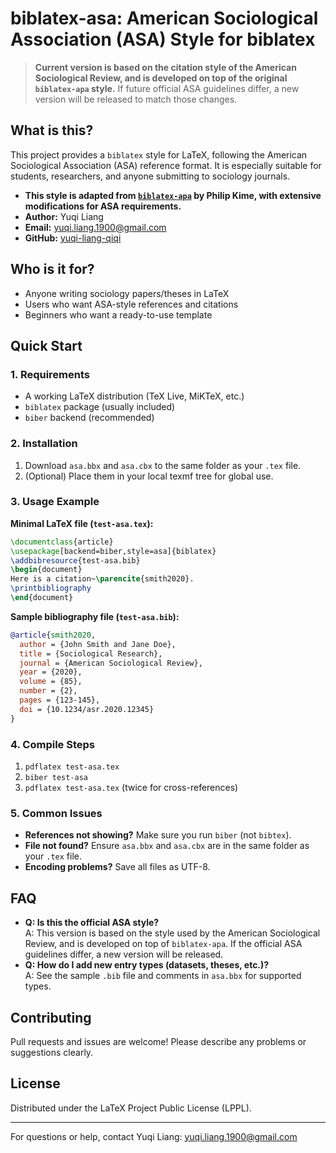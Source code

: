 # biblatex-asa: American Sociological Association (ASA) Style for biblatex

> **Current version is based on the citation style of the American Sociological Review, and is developed on top of the original `biblatex-apa` style.**
> If future official ASA guidelines differ, a new version will be released to match those changes.

## What is this?
This project provides a `biblatex` style for LaTeX, following the American Sociological Association (ASA) reference format. It is especially suitable for students, researchers, and anyone submitting to sociology journals.

- **This style is adapted from [`biblatex-apa`](https://github.com/plk/biblatex-apa) by Philip Kime, with extensive modifications for ASA requirements.**
- **Author:** Yuqi Liang  
- **Email:** yuqi.liang.1900@gmail.com  
- **GitHub:** [yuqi-liang-qiqi](https://github.com/yuqi-liang-qiqi)

## Who is it for?
- Anyone writing sociology papers/theses in LaTeX
- Users who want ASA-style references and citations
- Beginners who want a ready-to-use template

## Quick Start

### 1. Requirements
- A working LaTeX distribution (TeX Live, MiKTeX, etc.)
- `biblatex` package (usually included)
- `biber` backend (recommended)

### 2. Installation
1. Download `asa.bbx` and `asa.cbx` to the same folder as your `.tex` file.
2. (Optional) Place them in your local texmf tree for global use.

### 3. Usage Example

**Minimal LaTeX file (`test-asa.tex`):**
```latex
\documentclass{article}
\usepackage[backend=biber,style=asa]{biblatex}
\addbibresource{test-asa.bib}
\begin{document}
Here is a citation~\parencite{smith2020}.
\printbibliography
\end{document}
```

**Sample bibliography file (`test-asa.bib`):**
```bibtex
@article{smith2020,
  author = {John Smith and Jane Doe},
  title = {Sociological Research},
  journal = {American Sociological Review},
  year = {2020},
  volume = {85},
  number = {2},
  pages = {123-145},
  doi = {10.1234/asr.2020.12345}
}
```

### 4. Compile Steps
1. `pdflatex test-asa.tex`
2. `biber test-asa`
3. `pdflatex test-asa.tex` (twice for cross-references)

### 5. Common Issues
- **References not showing?** Make sure you run `biber` (not `bibtex`).
- **File not found?** Ensure `asa.bbx` and `asa.cbx` are in the same folder as your `.tex` file.
- **Encoding problems?** Save all files as UTF-8.

## FAQ
- **Q: Is this the official ASA style?**  
  A: This version is based on the style used by the American Sociological Review, and is developed on top of `biblatex-apa`. If the official ASA guidelines differ, a new version will be released.
- **Q: How do I add new entry types (datasets, theses, etc.)?**  
  A: See the sample `.bib` file and comments in `asa.bbx` for supported types.

## Contributing
Pull requests and issues are welcome! Please describe any problems or suggestions clearly.

## License
Distributed under the LaTeX Project Public License (LPPL).

---
For questions or help, contact Yuqi Liang: yuqi.liang.1900@gmail.com

